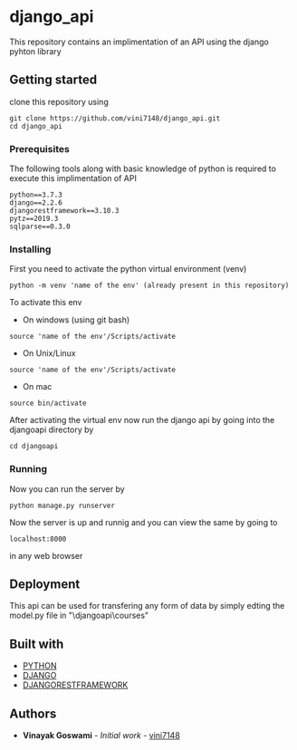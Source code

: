 # django_api

This repository contains an implimentation of an API using the django pyhton library

## Getting started

clone this repository using
```
git clone https://github.com/vini7148/django_api.git
cd django_api
```

### Prerequisites

The following tools along with basic knowledge of python is required to execute this implimentation of API
```
python==3.7.3
django==2.2.6
djangorestframework==3.10.3
pytz==2019.3
sqlparse==0.3.0
```

### Installing

First you need to activate the python virtual environment (venv)
```
python -m venv 'name of the env' (already present in this repository)
```
To activate this env
* On windows (using git bash)
```
source 'name of the env'/Scripts/activate 
```
* On Unix/Linux
```
source 'name of the env'/Scripts/activate 
```
* On mac
```
source bin/activate
```

After activating the virtual env now run the django api by going into the djangoapi directory by
```
cd djangoapi
```

### Running

Now you can run the server by
```
python manage.py runserver
```

Now the server is up and runnig and you can view the same by going to
```
localhost:8000
```
in any web browser

## Deployment

This api can be used for transfering any form of data by simply edting the model.py file in "\djangoapi\courses"

## Built with

* [PYTHON](https://www.python.org/)
* [DJANGO](https://www.djangoproject.com/)
* [DJANGORESTFRAMEWORK](https://www.django-rest-framework.org)

## Authors

* **Vinayak Goswami** - *Initial work* - [vini7148](https://github.com/vini7148)